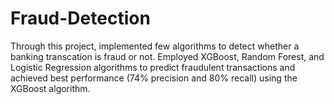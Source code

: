# Fraud-Detection

Through this project, implemented few algorithms to detect whether a banking transcation is fraud or not. Employed XGBoost, Random Forest, and Logistic Regression algorithms to predict fraudulent transactions and achieved best
performance (74% precision and 80% recall) using the XGBoost algorithm.
